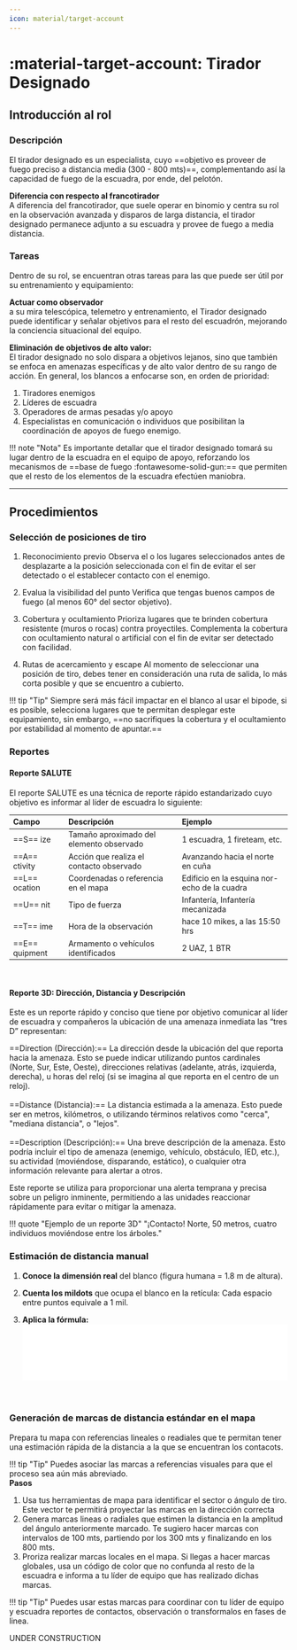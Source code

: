 ```yaml
---
icon: material/target-account
---
```

# :material-target-account: Tirador Designado

## Introducción al rol

### Descripción

El tirador designado es un especialista, cuyo ==objetivo es proveer de fuego preciso a distancia media (300 - 800 mts)==, complementando así la capacidad de fuego de la escuadra, por ende, del pelotón. 

<b>Diferencia con respecto al francotirador</b>
<br>A diferencia del francotirador, que suele operar en binomio y centra su rol en la observación avanzada y disparos de larga distancia, el tirador designado permanece adjunto a su escuadra y provee de fuego a media distancia.

### Tareas

Dentro de su rol, se encuentran otras tareas para las que puede ser útil por su entrenamiento y equipamiento:

<b>Actuar como observador</b>
<br> a su mira telescópica, telemetro y entrenamiento, el Tirador designado puede identificar y señalar objetivos para el resto del escuadrón, mejorando la conciencia situacional del equipo.

<b>Eliminación de objetivos de alto valor:</b>
<br>El tirador designado no solo dispara a objetivos lejanos, sino que también se enfoca en amenazas específicas y de alto valor dentro de su rango de acción. En general, los blancos a enfocarse son, en orden de prioridad:

1. Tiradores enemigos
2. Líderes de escuadra
3. Operadores de armas pesadas y/o apoyo
4. Especialistas en comunicación o individuos que posibilitan la coordinación de apoyos de fuego enemigo.

!!! note "Nota"
    Es importante detallar que el tirador designado tomará su lugar dentro de la escuadra en el equipo de apoyo, reforzando los mecanismos de ==base de fuego :fontawesome-solid-gun:== que permiten que el resto de los elementos de la escuadra efectúen maniobra.

---

## Procedimientos

### Selección de posiciones de tiro

1. Reconocimiento previo
Observa el o los lugares seleccionados antes de desplazarte a la posición seleccionada con el fin de evitar el ser detectado o el establecer contacto con el enemigo.

2. Evalua la visibilidad del punto
Verifica que tengas buenos campos de fuego (al menos 60° del sector objetivo).

3. Cobertura y ocultamiento
Prioriza lugares que te brinden cobertura resistente (muros o rocas) contra proyectiles. Complementa la cobertura con ocultamiento natural o artificial con el fin de evitar ser detectado con facilidad.

4. Rutas de acercamiento y escape
Al momento de seleccionar una posición de tiro, debes tener en consideración una ruta de salida, lo más corta posible y que se encuentro a cubierto.

!!! tip "Tip"
    Siempre será más fácil impactar en el blanco al usar el bipode, si es posible, selecciona lugares que te permitan desplegar este equipamiento, sin embargo, ==no sacrifiques la cobertura y el ocultamiento por estabilidad al momento de apuntar.==
<br>
### Reportes

#### Reporte SALUTE
El reporte SALUTE es una técnica de reporte rápido estandarizado cuyo objetivo es informar al líder de escuadra lo siguiente:


| Campo                  | Descripción                                      | Ejemplo                                      |
|:-----------------------|:-------------------------------------------------|:---------------------------------------------|
| ==S== ize              | Tamaño aproximado del elemento observado         | 1 escuadra, 1 fireteam, etc.                 |
| ==A== ctivity          | Acción que realiza el contacto observado         | Avanzando hacia el norte en cuña             |
| ==L== ocation          | Coordenadas o referencia en el mapa              | Edificio en la esquina nor-echo de la cuadra |
| ==U== nit              | Tipo de fuerza                                   | Infantería, Infantería mecanizada            |
| ==T== ime              | Hora de la observación                           | hace 10 mikes, a las 15:50 hrs               |
| ==E== quipment         | Armamento o vehículos identificados              | 2 UAZ, 1 BTR                                 |

<br>

#### Reporte 3D: Dirección, Distancia y Descripción
Este es un reporte rápido y conciso que tiene por objetivo comunicar al líder de escuadra y compañeros la ubicación de una amenaza inmediata las “tres D” representan:

==Direction (Dirección):== La dirección desde la ubicación del que reporta hacia la amenaza. Esto se puede indicar utilizando puntos cardinales (Norte, Sur, Este, Oeste), direcciones relativas (adelante, atrás, izquierda, derecha), u horas del reloj (si se imagina al que reporta en el centro de un reloj).
<br>
<br>
==Distance (Distancia):== La distancia estimada a la amenaza. Esto puede ser en metros, kilómetros, o utilizando términos relativos como "cerca", "mediana distancia", o "lejos".
<br>
<br>
==Description (Descripción):== Una breve descripción de la amenaza. Esto podría incluir el tipo de amenaza (enemigo, vehículo, obstáculo, IED, etc.), su actividad (moviéndose, disparando, estático), o cualquier otra información relevante para alertar a otros.

Este reporte se utiliza para proporcionar una alerta temprana y precisa sobre un peligro inminente, permitiendo a las unidades reaccionar rápidamente para evitar o mitigar la amenaza.

!!! quote "Ejemplo de un reporte 3D"
    "¡Contacto! Norte, 50 metros, cuatro individuos moviéndose entre los árboles."
<br>

### Estimación de distancia manual

1. **Conoce la dimensión real** del blanco (figura humana = 1.8 m de altura).


2. **Cuenta los mildots** que ocupa el blanco en la retícula: Cada espacio entre puntos equivale a 1 mil.


3. **Aplica la fórmula:**<br>
![Formula de estimación de distancia con mira basada en mildots](../assets/images/tirador/tirador-math.png)
<br>

### Generación de marcas de distancia estándar en el mapa

Prepara tu mapa con referencias lineales o readiales que te permitan tener una estimación rápida de la distancia a la que se encuentran los contacots.

!!! tip "Tip"
    Puedes asociar las marcas a referencias visuales para que el proceso sea aún más abreviado.
<br>
**Pasos**

1. Usa tus herramientas de mapa para identificar el sector o ángulo de tiro. Este vector te permitirá proyectar las marcas en la dirección  correcta
2. Genera marcas lineas o radiales que estimen la distancia en la amplitud del ángulo anteriormente marcado. Te sugiero hacer marcas con intervalos de 100 mts, partiendo por los 300 mts y finalizando en los 800 mts.
3. Proriza realizar marcas locales en el mapa. Si llegas a hacer marcas globales, usa un código de color que no confunda al resto de la escuadra e informa a tu líder de equipo que has realizado dichas marcas.


!!! tip "Tip"
    Puedes usar estas marcas para coordinar con tu líder de equipo y escuadra reportes de contactos, observación o transformalos en fases de linea.

UNDER CONSTRUCTION




